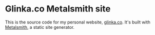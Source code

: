 # Glinka.co Metalsmith site 

This is the source code for my personal website, [glinka.co](http://glinka.co). It's built with [Metalsmith](http://www.metalsmith.io/), a static site generator.

